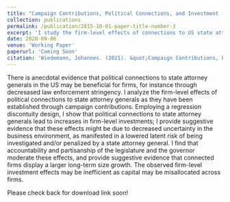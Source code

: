 ```yaml
---
title: "Campaign Contributions, Political Connections, and Investment - Firm-Level Evidence from US State Attorney Elections"
collection: publications
permalink: /publication/2015-10-01-paper-title-number-3
excerpt: 'I study the firm-level effects of connections to US state attorney generals on investment and law enforcement stringency, as well as accountability as a mediating factor.'
date: 2020-09-06
venue: 'Working Paper'
paperurl: 'Coming Soon'
citation: 'Wiedemann, Johannes. (2021). &quot;Campaign Contributions, Political Connections, and Investment - Firm-Level Evidence from US State Attorney Elections.&quot; <i>Working Paper</i>.'
---
```

There is anecdotal evidence that political connections to state attorney generals in the US may be beneficial for firms, for instance through decresased law enforcement stringency. I analyze the firm-level effects of political connections to state attorney generals as they have been established through campaign contributions. Employing a regression discontuity design, I show that political connections to state attorney generals lead to increases in firm-level investments; I provide suggestive evidence that these effects might be due to decreased uncertainty in the business environment, as manifested in a lowered latent risk of being investigated and/or penalized by a state attorney general. I find that accountability and partisanship of the legislature and the governor moderate these effects, and provide suggestive evidence that connected firms display a larger long-term size growth. The observed firm-level investment effects may be inefficient as capital may be misallocated across firms.

Please check back for download link soon!

